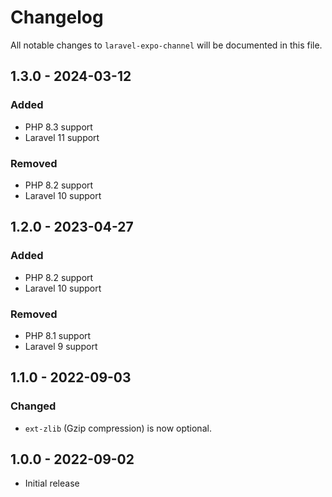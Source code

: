 # Changelog

All notable changes to `laravel-expo-channel` will be documented in this file.

## 1.3.0 - 2024-03-12

### Added

- PHP 8.3 support
- Laravel 11 support

### Removed

- PHP 8.2 support
- Laravel 10 support

## 1.2.0 - 2023-04-27

### Added

- PHP 8.2 support
- Laravel 10 support

### Removed

- PHP 8.1 support
- Laravel 9 support

## 1.1.0 - 2022-09-03

### Changed

- `ext-zlib` (Gzip compression) is now optional.

## 1.0.0 - 2022-09-02

- Initial release
